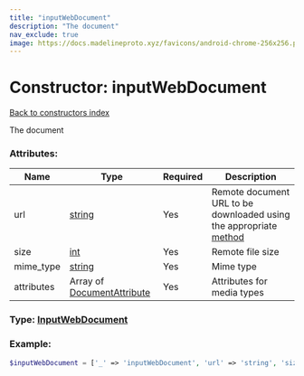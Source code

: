 ```yaml
---
title: "inputWebDocument"
description: "The document"
nav_exclude: true
image: https://docs.madelineproto.xyz/favicons/android-chrome-256x256.png
---
```

# Constructor: inputWebDocument  
[Back to constructors index](index.md)



The document

### Attributes:

| Name     |    Type       | Required | Description |
|----------|---------------|----------|-------------|
|url|[string](../types/string.md) | Yes|Remote document URL to be downloaded using the appropriate [method](https://core.telegram.org/api/files)|
|size|[int](../types/int.md) | Yes|Remote file size|
|mime\_type|[string](../types/string.md) | Yes|Mime type|
|attributes|Array of [DocumentAttribute](../types/DocumentAttribute.md) | Yes|Attributes for media types|



### Type: [InputWebDocument](../types/InputWebDocument.md)


### Example:

```php
$inputWebDocument = ['_' => 'inputWebDocument', 'url' => 'string', 'size' => int, 'mime_type' => 'string', 'attributes' => [DocumentAttribute, DocumentAttribute]];
```  
